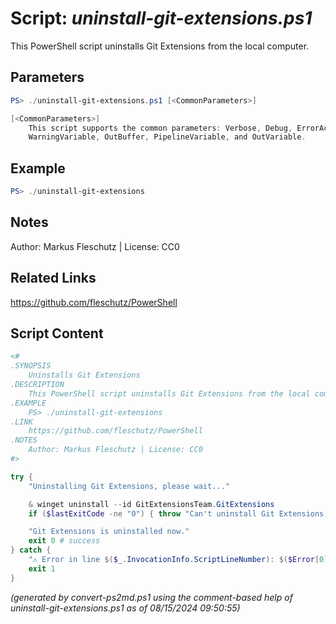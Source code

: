 Script: *uninstall-git-extensions.ps1*
========================

This PowerShell script uninstalls Git Extensions from the local computer.

Parameters
----------
```powershell
PS> ./uninstall-git-extensions.ps1 [<CommonParameters>]

[<CommonParameters>]
    This script supports the common parameters: Verbose, Debug, ErrorAction, ErrorVariable, WarningAction, 
    WarningVariable, OutBuffer, PipelineVariable, and OutVariable.
```

Example
-------
```powershell
PS> ./uninstall-git-extensions

```

Notes
-----
Author: Markus Fleschutz | License: CC0

Related Links
-------------
https://github.com/fleschutz/PowerShell

Script Content
--------------
```powershell
<#
.SYNOPSIS
	Uninstalls Git Extensions
.DESCRIPTION
	This PowerShell script uninstalls Git Extensions from the local computer.
.EXAMPLE
	PS> ./uninstall-git-extensions
.LINK
	https://github.com/fleschutz/PowerShell
.NOTES
	Author: Markus Fleschutz | License: CC0
#>

try {
	"Uninstalling Git Extensions, please wait..."

	& winget uninstall --id GitExtensionsTeam.GitExtensions
	if ($lastExitCode -ne "0") { throw "Can't uninstall Git Extensions, is it installed?" }

	"Git Extensions is uninstalled now."
	exit 0 # success
} catch {
	"⚠️ Error in line $($_.InvocationInfo.ScriptLineNumber): $($Error[0])"
	exit 1
}
```

*(generated by convert-ps2md.ps1 using the comment-based help of uninstall-git-extensions.ps1 as of 08/15/2024 09:50:55)*
